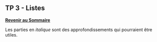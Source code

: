 ## TP 3 - Listes

**[Revenir au Sommaire](./README.md)**

Les parties en _italique_ sont des approfondissements qui pourraient être utiles.